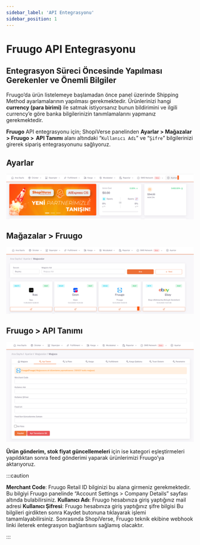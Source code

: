 ```yaml
---
sidebar_label: 'API Entegrasyonu'
sidebar_position: 1
---
```


# Fruugo API Entegrasyonu

## Entegrasyon Süreci Öncesinde Yapılması Gerekenler ve Önemli Bilgiler

Fruugo’da ürün listelemeye başlamadan önce panel üzerinde Shipping Method ayarlamalarının yapılması gerekmektedir.
Ürünlerinizi hangi **currency (para birimi)** ile satmak istiyorsanız bunun bildirimini ve ilgili currency’e göre banka bilgilerinizin tanımlamalarını yapmanız gerekmektedir.

**Fruugo** API entegrasyonu için; ShopiVerse panelinden **Ayarlar > Mağazalar > Fruugo >  API Tanımı** alanı altındaki “`Kullanıcı Adı`” ve “`Şifre`” bilgilerinizi girerek sipariş entegrasyonunu sağlıyoruz.

## Ayarlar
![Ayarlar](../fruugo/img/svayarlar.png)

 
## Mağazalar > Fruugo
![Fruugo](../fruugo/img/svfruugo.png)

## Fruugo > API Tanımı
![FruugoAPI](../fruugo/img/svfruugoapi.png)


**Ürün gönderim, stok fiyat güncellemeleri** için ise kategori eşleştirmeleri yapıldıktan sonra feed gönderimi yaparak ürünlerimizi Fruugo’ya aktarıyoruz. 


:::caution

**Merchant Code**: Fruugo Retail ID bilginizi bu alana girmeniz gerekmektedir. Bu bilgiyi Fruugo panelinde “Account Settings > Company Details” sayfası altında bulabilirsiniz.
**Kullanıcı Adı**: Fruugo hesabınıza giriş yaptığınız mail adresi
**Kullanıcı Şifresi**: Fruugo hesabınıza giriş yaptığınız şifre bilgisi
Bu bilgileri girdikten sonra Kaydet butonuna tıklayarak işlemi tamamlayabilirsiniz. Sonrasında ShopiVerse, Fruugo teknik ekibine webhook linki ileterek entegrasyon bağlantısını sağlamış olacaktır.

:::

